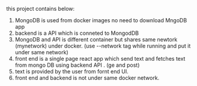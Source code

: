 this project contains below:
1. MongoDB is used from docker images no need to download MngoDB app
2. backend is a API which is conneted to MongodDB
3. MongoDB and API is different container but shares same newtork (mynetwork) under docker. (use --network tag while running and put it under same network)
4. front end is a single page react app which send text and fetches text from mongo DB using backend API . (ge and post)
5. text is provided by the user from fornt end UI.
6. front end and backend is not under same docker network.